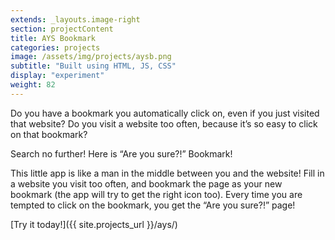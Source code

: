 ```yaml
---
extends: _layouts.image-right
section: projectContent
title: AYS Bookmark
categories: projects
image: /assets/img/projects/aysb.png
subtitle: "Built using HTML, JS, CSS"
display: "experiment"
weight: 82
---
```


Do you have a bookmark you automatically click on, even if you just visited that website? Do you visit a website too often, because it’s so easy to click on that bookmark?

Search no further! Here is “Are you sure?!” Bookmark!

This little app is like a man in the middle between you and the website! Fill in a website you visit too often, and bookmark the page as your new bookmark (the app will try to get the right icon too). Every time you are tempted to click on the bookmark, you get the “Are you sure?!” page!

[Try it today!]({{ site.projects_url }}/ays/)
